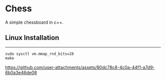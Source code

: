 # Chess
A simple chessboard in c++.

## Linux Installation
---
```
sudo sysctl vm.mmap_rnd_bits=28
make	
```


https://github.com/user-attachments/assets/80dc78c8-4c0a-44f1-a7d9-6b0a3e46de08






